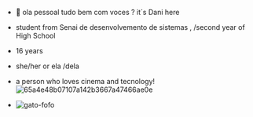 - 👋 ola pessoal tudo bem com voces ? it´s Dani here
- student from Senai de desenvolvemento de sistemas , /second year of High School
- 16 years
- she/her  or ela /dela
- a person who loves cinema and tecnology! ![65a4e48b07107a142b3667a47466ae0e](https://github.com/user-attachments/assets/3080d4b5-0e87-4c57-b566-6400da6c8752)

-   
  ![gato-fofo](https://github.com/user-attachments/assets/e9e56515-4c9d-4898-a66e-43fd0f75005a)

